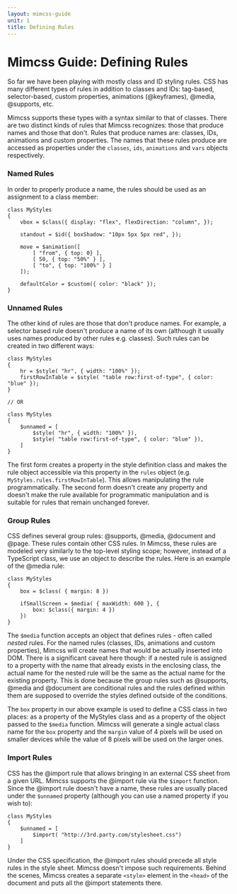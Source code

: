```yaml
---
layout: mimcss-guide
unit: 1
title: Defining Rules
---
```


# Mimcss Guide: Defining Rules

So far we have been playing with mostly class and ID styling rules. CSS has many different types of rules in addition to classes and IDs: tag-based, selector-based, custom properties, animations (@keyframes), @media, @supports, etc.

Mimcss supports these types with a syntax similar to that of classes. There are two distinct kinds of rules that Mimcss recognizes: those that produce names and those that don't. Rules that produce names are: classes, IDs, animations and custom properties. The names that these rules produce are accessed as properties under the `classes`, `ids`, `animations` and `vars` objects respectively.

### Named Rules
In order to properly produce a name, the rules should be used as an assignment to a class member:

```tsx
class MyStyles
{
    vbox = $class({ display: "flex", flexDirection: "column", });

    standout = $id({ boxShadow: "10px 5px 5px red", });

	move = $animation([
		[ "from", { top: 0} ],
		[ 50, { top: "50%" } ],
		[ "to", { top: "100%" } ]
	]);

    defaultColor = $custom({ color: "black" });
}
```

### Unnamed Rules
The other kind of rules are those that don't produce names. For example, a selector based rule doesn't produce a name of its own (although it usually uses names produced by other rules e.g. classes). Such rules can be created in two different ways:

```tsx
class MyStyles
{
    hr = $style( "hr", { width: "100%" });
    firstRowInTable = $style( "table row:first-of-type", { color: "blue" });
}

// OR

class MyStyles
{
    $unnamed = [
        $style( "hr", { width: "100%" }),
        $style( "table row:first-of-type", { color: "blue" }),
    ]
}

```

The first form creates a property in the style definition class and makes the rule object accessible via this property in the `rules` object (e.g. `MyStyles.rules.firstRowInTable`). This allows manipulating the rule programmatically. The second form doesn't create any property and doesn't make the rule available for programmatic manipulation and is suitable for rules that remain unchanged forever.

### Group Rules
CSS defines several group rules: @supports, @media, @document and @page. These rules contain other CSS rules. In Mimcss, these rules are modeled very similarly to the top-level styling scope; however, instead of a TypeScript class, we use an object to describe the rules. Here is an example of the @media rule:

```tsx
class MyStyles
{
    box = $class( { margin: 8 })

    ifSmallScreen = $media( { maxWidth: 600 }, {
        box: $class({ margin: 4 })
    })
}
```

The `$media` function accepts an object that defines rules - often called *nested* rules. For the named rules (classes, IDs, animations and custom properties), Mimcss will create names that would be actually inserted into DOM. There is a significant caveat here though: if a nested rule is assigned to a property with the name that already exists in the enclosing class, the actual name for the nested rule will be the same as the actual name for the existing property. This is done because the group rules such as @supports, @media and @document are conditional rules and the rules defined within them are supposed to override the styles defined outside of the conditions.

The `box` property in our above example is used to define a CSS class in two places: as a property of the MyStyles class and as a property of the object passed to the `$media` function. Mimcss will generate a single actual class name for the `box` property and the `margin` value of 4 pixels will be used on smaller devices while the value of 8 pixels will be used on the larger ones.

### Import Rules
CSS has the @import rule that allows bringing in an external CSS sheet from a given URL. Mimcss supports the @import rule via the `$import` function. Since the @import rule doesn't have a name, these rules are usually placed under the `$unnamed` property (although you can use a named property if you wish to):

```tsx
class MyStyles
{
    $unnamed = [
        $import( "http://3rd.party.com/stylesheet.css")
    ]
}
```

Under the CSS specification, the @import rules should precede all style rules in the style sheet. Mimcss doesn't impose such requirements. Behind the scenes, Mimcss creates a separate `<style>` element in the `<head>` of the document and puts all the @import statements there.




